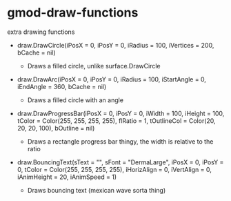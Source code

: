 # gmod-draw-functions
extra drawing functions

- draw.DrawCircle(iPosX = 0, iPosY = 0, iRadius = 100, iVertices = 200, bCache = nil)
  - Draws a filled circle, unlike surface.DrawCircle

- draw.DrawArc(iPosX = 0, iPosY = 0, iRadius = 100, iStartAngle = 0, iEndAngle = 360, bCache = nil)
  - Draws a filled circle with an angle

- draw.DrawProgressBar(iPosX = 0, iPosY = 0, iWidth = 100, iHeight = 100, tColor = Color(255, 255, 255, 255), flRatio = 1, tOutlineCol = Color(20, 20, 20, 100), bOutline = nil)
  - Draws a rectangle progress bar thingy, the width is relative to the ratio

- draw.BouncingText(sText = "", sFont = "DermaLarge", iPosX = 0, iPosY = 0, tColor = Color(255, 255, 255, 255), iHorizAlign = 0, iVertAlign = 0, iAnimHeight = 20, iAnimSpeed = 1) 
  - Draws bouncing text (mexican wave sorta thing)
